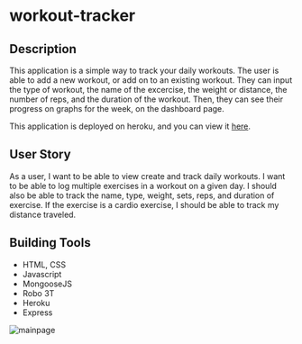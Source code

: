 # workout-tracker

## Description
This application is a simple way to track your daily workouts. The user is able to add a new workout, or add on to an existing workout. They can input the type of workout, the name of the excercise, the weight or distance, the number of reps, and the duration of the workout. Then, they can see their progress on graphs for the week, on the dashboard page. 

This application is deployed on heroku, and you can view it [here](https://floating-bastion-64188.herokuapp.com/).

## User Story
As a user, I want to be able to view create and track daily workouts. I want to be able to log multiple exercises in a workout on a given day. I should also be able to track the name, type, weight, sets, reps, and duration of exercise. If the exercise is a cardio exercise, I should be able to track my distance traveled.

## Building Tools
* HTML, CSS
* Javascript
* MongooseJS
* Robo 3T
* Heroku
* Express

![mainpage](https://user-images.githubusercontent.com/74884495/116840316-9cd96580-ab92-11eb-9dd7-2a6fc2b6a587.png)
